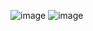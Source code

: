 ![image](https://user-images.githubusercontent.com/76894659/111036200-192db300-8444-11eb-8e73-a5c061208691.png)
![image](https://user-images.githubusercontent.com/76894659/111036202-1b900d00-8444-11eb-8570-5c072b087bee.png)
